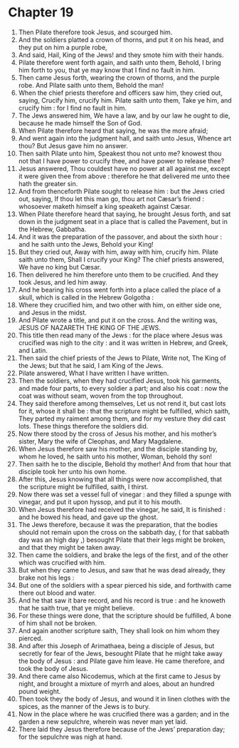 # Chapter 19

1. Then Pilate therefore took Jesus, and scourged him.
2. And the soldiers platted a crown of thorns, and put it on his head, and they put on him a purple robe,
3. And said, Hail, King of the Jews! and they smote him with their hands.
4. Pilate therefore went forth again, and saith unto them, Behold, I bring him forth to you, that ye may know that I find no fault in him.
5. Then came Jesus forth, wearing the crown of thorns, and the purple robe. And Pilate saith unto them, Behold the man!
6. When the chief priests therefore and officers saw him, they cried out, saying, Crucify him, crucify him. Pilate saith unto them, Take ye him, and crucify him : for I find no fault in him.
7. The Jews answered him, We have a law, and by our law he ought to die, because he made himself the Son of God.
8. When Pilate therefore heard that saying, he was the more afraid;
9. And went again into the judgment hall, and saith unto Jesus, Whence art thou? But Jesus gave him no answer.
10. Then saith Pilate unto him, Speakest thou not unto me? knowest thou not that I have power to crucify thee, and have power to release thee?
11. Jesus answered, Thou couldest have no power at all against me, except it were given thee from above : therefore he that delivered me unto thee hath the greater sin.
12. And from thenceforth Pilate sought to release him : but the Jews cried out, saying, If thou let this man go, thou art not Cæsar’s friend : whosoever maketh himself a king speaketh against Cæsar.
13. When Pilate therefore heard that saying, he brought Jesus forth, and sat down in the judgment seat in a place that is called the Pavement, but in the Hebrew, Gabbatha.
14. And it was the preparation of the passover, and about the sixth hour : and he saith unto the Jews, Behold your King!
15. But they cried out, Away with him, away with him, crucify him. Pilate saith unto them, Shall I crucify your King? The chief priests answered, We have no king but Cæsar.
16. Then delivered he him therefore unto them to be crucified. And they took Jesus, and led him away.
17. And he bearing his cross went forth into a place called the place of a skull, which is called in the Hebrew Golgotha :
18. Where they crucified him, and two other with him, on either side one, and Jesus in the midst.
19. And Pilate wrote a title, and put it on the cross. And the writing was, JESUS OF NAZARETH THE KING OF THE JEWS.
20. This title then read many of the Jews : for the place where Jesus was crucified was nigh to the city : and it was written in Hebrew, and Greek, and Latin.
21. Then said the chief priests of the Jews to Pilate, Write not, The King of the Jews; but that he said, I am King of the Jews.
22. Pilate answered, What I have written I have written.
23. Then the soldiers, when they had crucified Jesus, took his garments, and made four parts, to every soldier a part; and also his coat : now the coat was without seam, woven from the top throughout.
24. They said therefore among themselves, Let us not rend it, but cast lots for it, whose it shall be : that the scripture might be fulfilled, which saith, They parted my raiment among them, and for my vesture they did cast lots. These things therefore the soldiers did.
25. Now there stood by the cross of Jesus his mother, and his mother’s sister, Mary the wife of Cleophas, and Mary Magdalene.
26. When Jesus therefore saw his mother, and the disciple standing by, whom he loved, he saith unto his mother, Woman, behold thy son!
27. Then saith he to the disciple, Behold thy mother! And from that hour that disciple took her unto his own home.
28. After this, Jesus knowing that all things were now accomplished, that the scripture might be fulfilled, saith, I thirst.
29. Now there was set a vessel full of vinegar : and they filled a spunge with vinegar, and put it upon hyssop, and put it to his mouth.
30. When Jesus therefore had received the vinegar, he said, It is finished : and he bowed his head, and gave up the ghost.
31. The Jews therefore, because it was the preparation, that the bodies should not remain upon the cross on the sabbath day, ( for that sabbath day was an high day ,) besought Pilate that their legs might be broken, and that they might be taken away.
32. Then came the soldiers, and brake the legs of the first, and of the other which was crucified with him.
33. But when they came to Jesus, and saw that he was dead already, they brake not his legs :
34. But one of the soldiers with a spear pierced his side, and forthwith came there out blood and water.
35. And he that saw it bare record, and his record is true : and he knoweth that he saith true, that ye might believe.
36. For these things were done, that the scripture should be fulfilled, A bone of him shall not be broken.
37. And again another scripture saith, They shall look on him whom they pierced.
38. And after this Joseph of Arimathaea, being a disciple of Jesus, but secretly for fear of the Jews, besought Pilate that he might take away the body of Jesus : and Pilate gave him leave. He came therefore, and took the body of Jesus.
39. And there came also Nicodemus, which at the first came to Jesus by night, and brought a mixture of myrrh and aloes, about an hundred pound weight.
40. Then took they the body of Jesus, and wound it in linen clothes with the spices, as the manner of the Jews is to bury.
41. Now in the place where he was crucified there was a garden; and in the garden a new sepulchre, wherein was never man yet laid.
42. There laid they Jesus therefore because of the Jews’ preparation day; for the sepulchre was nigh at hand.

